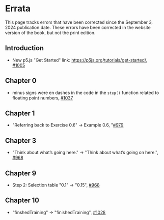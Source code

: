 # Errata

This page tracks errors that have been corrected since the September 3, 2024 publication date. These errors have been corrected in the website version of the book, but not the print edition.

## Introduction

- New p5.js "Get Started" link: https://p5js.org/tutorials/get-started/, [#1005](https://github.com/nature-of-code/noc-book-2/issues/1005)

## Chapter 0

- minus signs were en dashes in the code in the `step()` function related to floating point numbers, [#1037](https://github.com/nature-of-code/noc-book-2/issues/1037)

## Chapter 1

- "Referring back to Exercise 0.6" -> Example 0.6, "[#979](https://github.com/nature-of-code/noc-book-2/pull/979)

## Chapter 3

- "Think about what’s going here." -> "Think about what’s going on here.", [#968](https://github.com/nature-of-code/noc-book-2/pull/968)

## Chapter 9

- Step 2: Selection table "0.1" -> "0.15", [#968](https://github.com/nature-of-code/noc-book-2/pull/968)

## Chapter 10

- "finshedTraining" -> "finishedTraining", [#1028](https://github.com/nature-of-code/noc-book-2/issues/1028)
